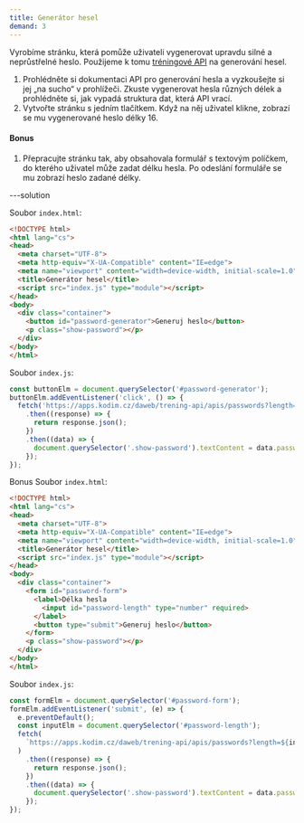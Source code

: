 ```yaml
---
title: Generátor hesel
demand: 3
---
```


Vyrobíme stránku, která pomůže uživateli vygenerovat upravdu silné a neprůstřelné heslo. Použijeme k tomu [tréningové API](https://apps.kodim.cz/daweb/trening-api/docs/heslo) na generování hesel.

1. Prohlédněte si dokumentaci API pro generování hesla a vyzkoušejte si jej „na sucho“ v prohlížeči. Zkuste vygenerovat hesla různých délek a prohlédněte si, jak vypadá struktura dat, která API vrací.
1. Vytvořte stránku s jedním tlačítkem. Když na něj uživatel klikne, zobrazí se mu vygenerované heslo délky 16.

#### Bonus

1. Přepracujte stránku tak, aby obsahovala formulář s textovým políčkem, do kterého uživatel může zadat délku hesla. Po odeslání formuláře se mu zobrazí heslo zadané délky.

---solution

Soubor `index.html`:

```html
<!DOCTYPE html>
<html lang="cs">
<head>
  <meta charset="UTF-8">
  <meta http-equiv="X-UA-Compatible" content="IE=edge">
  <meta name="viewport" content="width=device-width, initial-scale=1.0">
  <title>Generátor hesel</title>
  <script src="index.js" type="module"></script>
</head>
<body>
  <div class="container">
    <button id="password-generator">Generuj heslo</button>
    <p class="show-password"></p>
  </div>
</body>
</html>
```

Soubor `index.js`:

```js
const buttonElm = document.querySelector('#password-generator');
buttonElm.addEventListener('click', () => {
  fetch('https://apps.kodim.cz/daweb/trening-api/apis/passwords?length=16')
    .then((response) => {
      return response.json();
    })
    .then((data) => {
      document.querySelector('.show-password').textContent = data.password;
    });
});
```
Bonus
Soubor `index.html`:

```html
<!DOCTYPE html>
<html lang="cs">
<head>
  <meta charset="UTF-8">
  <meta http-equiv="X-UA-Compatible" content="IE=edge">
  <meta name="viewport" content="width=device-width, initial-scale=1.0">
  <title>Generátor hesel</title>
  <script src="index.js" type="module"></script>
</head>
<body>
  <div class="container">
    <form id="password-form">
      <label>Délka hesla
        <input id="password-length" type="number" required>
      </label>
      <button type="submit">Generuj heslo</button>
    </form>
    <p class="show-password"></p>
  </div>
</body>
</html>
```

Soubor `index.js`:

```js
const formElm = document.querySelector('#password-form');
formElm.addEventListener('submit', (e) => {
  e.preventDefault();
  const inputElm = document.querySelector('#password-length');
  fetch(
    `https://apps.kodim.cz/daweb/trening-api/apis/passwords?length=${inputElm.value}`,
  )
    .then((response) => {
      return response.json();
    })
    .then((data) => {
      document.querySelector('.show-password').textContent = data.password;
    });
});
```
